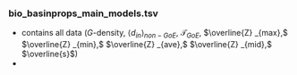 ### bio_basinprops_main_models.tsv
- contains all data ($G$-density$,$ $\langle d_{in} \rangle_{non-GoE},$ $\mathcal{T}_{GoE},$ $\overline{Z} _{max},$ $\overline{Z} _{min},$ $\overline{Z} _{ave},$ $\overline{Z} _{mid},$ $\overline{s}$)
- 
